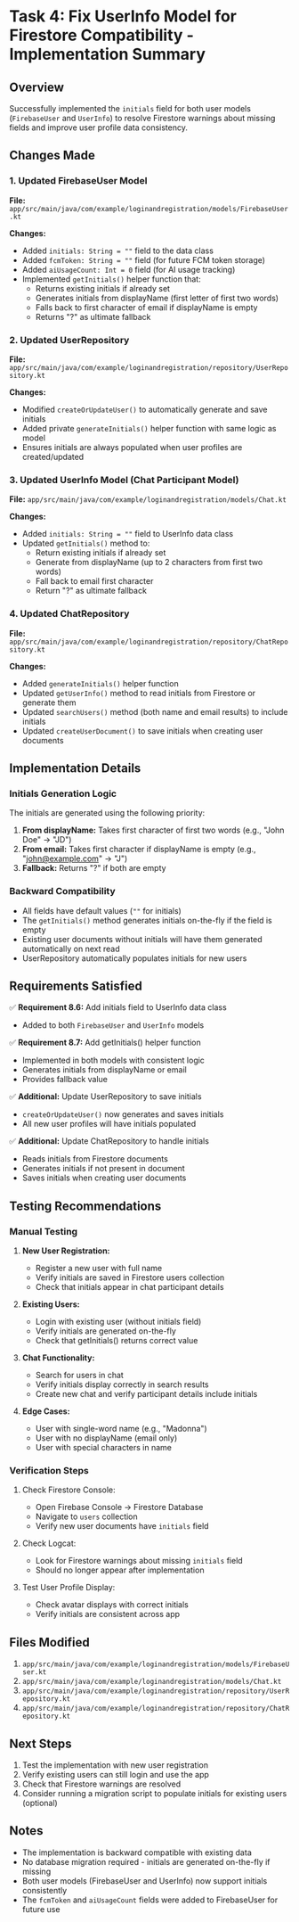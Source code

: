 # Task 4: Fix UserInfo Model for Firestore Compatibility - Implementation Summary

## Overview
Successfully implemented the `initials` field for both user models (`FirebaseUser` and `UserInfo`) to resolve Firestore warnings about missing fields and improve user profile data consistency.

## Changes Made

### 1. Updated FirebaseUser Model
**File:** `app/src/main/java/com/example/loginandregistration/models/FirebaseUser.kt`

**Changes:**
- Added `initials: String = ""` field to the data class
- Added `fcmToken: String = ""` field (for future FCM token storage)
- Added `aiUsageCount: Int = 0` field (for AI usage tracking)
- Implemented `getInitials()` helper function that:
  - Returns existing initials if already set
  - Generates initials from displayName (first letter of first two words)
  - Falls back to first character of email if displayName is empty
  - Returns "?" as ultimate fallback

### 2. Updated UserRepository
**File:** `app/src/main/java/com/example/loginandregistration/repository/UserRepository.kt`

**Changes:**
- Modified `createOrUpdateUser()` to automatically generate and save initials
- Added private `generateInitials()` helper function with same logic as model
- Ensures initials are always populated when user profiles are created/updated

### 3. Updated UserInfo Model (Chat Participant Model)
**File:** `app/src/main/java/com/example/loginandregistration/models/Chat.kt`

**Changes:**
- Added `initials: String = ""` field to UserInfo data class
- Updated `getInitials()` method to:
  - Return existing initials if already set
  - Generate from displayName (up to 2 characters from first two words)
  - Fall back to email first character
  - Return "?" as ultimate fallback

### 4. Updated ChatRepository
**File:** `app/src/main/java/com/example/loginandregistration/repository/ChatRepository.kt`

**Changes:**
- Added `generateInitials()` helper function
- Updated `getUserInfo()` method to read initials from Firestore or generate them
- Updated `searchUsers()` method (both name and email results) to include initials
- Updated `createUserDocument()` to save initials when creating user documents

## Implementation Details

### Initials Generation Logic
The initials are generated using the following priority:
1. **From displayName:** Takes first character of first two words (e.g., "John Doe" → "JD")
2. **From email:** Takes first character if displayName is empty (e.g., "john@example.com" → "J")
3. **Fallback:** Returns "?" if both are empty

### Backward Compatibility
- All fields have default values (`""` for initials)
- The `getInitials()` method generates initials on-the-fly if the field is empty
- Existing user documents without initials will have them generated automatically on next read
- UserRepository automatically populates initials for new users

## Requirements Satisfied

✅ **Requirement 8.6:** Add initials field to UserInfo data class
- Added to both `FirebaseUser` and `UserInfo` models

✅ **Requirement 8.7:** Add getInitials() helper function
- Implemented in both models with consistent logic
- Generates initials from displayName or email
- Provides fallback value

✅ **Additional:** Update UserRepository to save initials
- `createOrUpdateUser()` now generates and saves initials
- All new user profiles will have initials populated

✅ **Additional:** Update ChatRepository to handle initials
- Reads initials from Firestore documents
- Generates initials if not present in document
- Saves initials when creating user documents

## Testing Recommendations

### Manual Testing
1. **New User Registration:**
   - Register a new user with full name
   - Verify initials are saved in Firestore users collection
   - Check that initials appear in chat participant details

2. **Existing Users:**
   - Login with existing user (without initials field)
   - Verify initials are generated on-the-fly
   - Check that getInitials() returns correct value

3. **Chat Functionality:**
   - Search for users in chat
   - Verify initials display correctly in search results
   - Create new chat and verify participant details include initials

4. **Edge Cases:**
   - User with single-word name (e.g., "Madonna")
   - User with no displayName (email only)
   - User with special characters in name

### Verification Steps
1. Check Firestore Console:
   - Open Firebase Console → Firestore Database
   - Navigate to `users` collection
   - Verify new user documents have `initials` field

2. Check Logcat:
   - Look for Firestore warnings about missing `initials` field
   - Should no longer appear after implementation

3. Test User Profile Display:
   - Check avatar displays with correct initials
   - Verify initials are consistent across app

## Files Modified
1. `app/src/main/java/com/example/loginandregistration/models/FirebaseUser.kt`
2. `app/src/main/java/com/example/loginandregistration/models/Chat.kt`
3. `app/src/main/java/com/example/loginandregistration/repository/UserRepository.kt`
4. `app/src/main/java/com/example/loginandregistration/repository/ChatRepository.kt`

## Next Steps
1. Test the implementation with new user registration
2. Verify existing users can still login and use the app
3. Check that Firestore warnings are resolved
4. Consider running a migration script to populate initials for existing users (optional)

## Notes
- The implementation is backward compatible with existing data
- No database migration required - initials are generated on-the-fly if missing
- Both user models (FirebaseUser and UserInfo) now support initials consistently
- The `fcmToken` and `aiUsageCount` fields were added to FirebaseUser for future use
